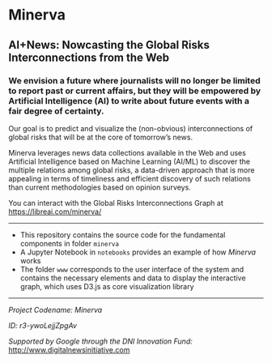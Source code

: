 # Minerva
## AI+News: Nowcasting the Global Risks Interconnections from the Web
### We envision a future where journalists will no longer be limited to report past or current affairs, but they will be empowered by Artificial Intelligence (AI) to write about future events with a fair degree of certainty.

Our goal is to predict and visualize the (non-obvious) interconnections of global risks that will be at the core of tomorrow’s news.

Minerva leverages news data collections available in the Web and uses Artificial Intelligence based on Machine Learning (AI/ML) to discover the multiple relations among global risks, a data-driven approach that is more appealing in terms of timeliness and efficient discovery of such relations than current methodologies based on opinion surveys.

You can interact with the Global Risks Interconnections Graph at https://libreai.com/minerva/

---
- This repository contains the source code for the fundamental components in folder `minerva`
- A Jupyter Notebook in `notebooks` provides an example of how _Minerva_ works
- The folder `www` corresponds to the user interface of the system and contains the necessary elements and data to display the interactive graph, which uses D3.js as core visualization library
---
_Project Codename: Minerva_

_ID: r3-ywoLejjZpgAv_

_Supported by Google through the DNI Innovation Fund:_ http://www.digitalnewsinitiative.com
